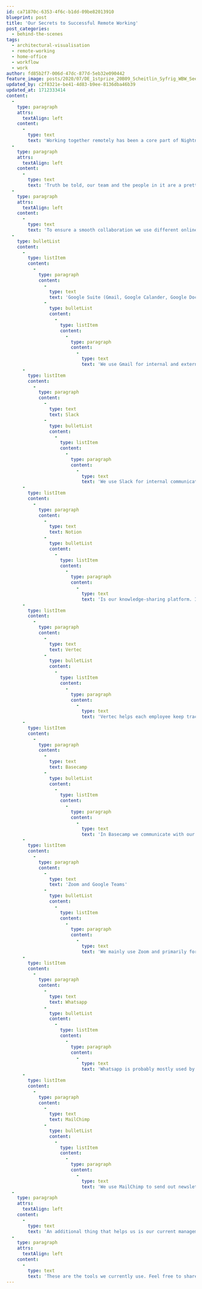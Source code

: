 ```yaml
---
id: ca71870c-6353-4f6c-b1dd-09be82013910
blueprint: post
title: 'Our Secrets to Successful Remote Working'
post_categories:
  - behind-the-scenes
tags:
  - architectural-visualisation
  - remote-working
  - home-office
  - workflow
  - work
author: fd85b2f7-006d-47dc-877d-5eb32e090442
feature_image: posts/2020/07/DE_1stprize_20B09_Scheitlin_Syfrig_WBW_Seetalplatz_Luzern_Interior-200305-1.jpg
updated_by: c2f8321e-be41-4d83-b9ee-8136dba46b39
updated_at: 1712333414
content:
  -
    type: paragraph
    attrs:
      textAlign: left
    content:
      -
        type: text
        text: 'Working together remotely has been a core part of Nightnurse Images’ daily operations since the beginning. Our three offices are spread out on three different continents and the ability to work together remotely is a vital part of our mere existence. We would like to give some insight into how we work, what programs we use, why, and for what purpose.'
  -
    type: paragraph
    attrs:
      textAlign: left
    content:
      -
        type: text
        text: 'Truth be told, our team and the people in it are a pretty essential part of our company. Not just because of knowledge sharing for work purposes, but also for the unique friendship that exists between the members of our team. However, with three offices that are located in respectively New York, Buenos Aires, and Zurich there is not a possibility of being all together in one physical space. Nevertheless, we still need to work together and therefore we rely greatly upon online communication and sharing tools.'
  -
    type: paragraph
    attrs:
      textAlign: left
    content:
      -
        type: text
        text: 'To ensure a smooth collaboration we use different online tools for communication and information sharing, which are important, not just for clear communication internally, but also for communicating with our clients. These tools include:'
  -
    type: bulletList
    content:
      -
        type: listItem
        content:
          -
            type: paragraph
            content:
              -
                type: text
                text: 'Google Suite (Gmail, Google Calander, Google Docs, Google Sheets, etc.)'
              -
                type: bulletList
                content:
                  -
                    type: listItem
                    content:
                      -
                        type: paragraph
                        content:
                          -
                            type: text
                            text: 'We use Gmail for internal and external communication and Google Calander keeps track of our internal and external meetings and special events. Google docs we use for text creation and sharing and Google sheets for sharing and keeping track of important data, such as finances, numbers of new clients, projects ad clicks, and more. We use Google Suite because it is accessible and sharable.'
      -
        type: listItem
        content:
          -
            type: paragraph
            content:
              -
                type: text
                text: Slack
              -
                type: bulletList
                content:
                  -
                    type: listItem
                    content:
                      -
                        type: paragraph
                        content:
                          -
                            type: text
                            text: 'We use Slack for internal communication, quick things that do not need an email. Slack helps us keep both our inbox and internal communication clean, so nothing gets lost.'
      -
        type: listItem
        content:
          -
            type: paragraph
            content:
              -
                type: text
                text: Notion
              -
                type: bulletList
                content:
                  -
                    type: listItem
                    content:
                      -
                        type: paragraph
                        content:
                          -
                            type: text
                            text: 'Is our knowledge-sharing platform. In Notion, we share everything related to processes.'
      -
        type: listItem
        content:
          -
            type: paragraph
            content:
              -
                type: text
                text: Vertec
              -
                type: bulletList
                content:
                  -
                    type: listItem
                    content:
                      -
                        type: paragraph
                        content:
                          -
                            type: text
                            text: 'Vertec helps each employee keep track of work hours. We also use Vertec for project coordination, overview, and invoicing.'
      -
        type: listItem
        content:
          -
            type: paragraph
            content:
              -
                type: text
                text: Basecamp
              -
                type: bulletList
                content:
                  -
                    type: listItem
                    content:
                      -
                        type: paragraph
                        content:
                          -
                            type: text
                            text: 'In Basecamp we communicate with our clients on the projects. Here the visualizers share the images throughout the different stages of the image-making process and the client can give feedback and approve.'
      -
        type: listItem
        content:
          -
            type: paragraph
            content:
              -
                type: text
                text: 'Zoom and Google Teams'
              -
                type: bulletList
                content:
                  -
                    type: listItem
                    content:
                      -
                        type: paragraph
                        content:
                          -
                            type: text
                            text: 'We mainly use Zoom and primarily for meetings and project coordination. It has happened that we have used Google Teams, but mostly if it has been suggested by the client. Both platforms work great for virtual face-to-face communication and screen-sharing, which is the primary function we use.'
      -
        type: listItem
        content:
          -
            type: paragraph
            content:
              -
                type: text
                text: Whatsapp
              -
                type: bulletList
                content:
                  -
                    type: listItem
                    content:
                      -
                        type: paragraph
                        content:
                          -
                            type: text
                            text: 'Whatsapp is probably mostly used by the team for social interaction, however, it has happened a few times that we communicate internally via Whatsapp for project coordination.'
      -
        type: listItem
        content:
          -
            type: paragraph
            content:
              -
                type: text
                text: MailChimp
              -
                type: bulletList
                content:
                  -
                    type: listItem
                    content:
                      -
                        type: paragraph
                        content:
                          -
                            type: text
                            text: 'We use MailChimp to send out newsletters, party invitations, basically anything that deserves to go out to a bigger crowd. Our selected audience is often our clients or anyone that has signed up for our mailing list e.g. via our blog.'
  -
    type: paragraph
    attrs:
      textAlign: left
    content:
      -
        type: text
        text: 'An additional thing that helps us is our current management system, Holacracy, which allows us to keep our management structure no matter how or where we work. Meaning that everyone in the company knows exactly what their accountabilities are, at all times and they have full-decision power. If any tensions occur we process or solve them in our tactical or governance meetings, which ensures clarity, clam, and confidence for every team member.'
  -
    type: paragraph
    attrs:
      textAlign: left
    content:
      -
        type: text
        text: 'These are the tools we currently use. Feel free to share your experience and what tools you like to use in the comment section below!'
---
```


